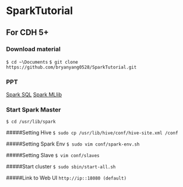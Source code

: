 # SparkTutorial

## For CDH 5+

### Download material
`$ cd ~\Documents`
`$ git clone https://github.com/bryanyang0528/SparkTutorial.git`

### PPT

[Spark SQL](http://www.slideshare.net/liweiyang5/spark-sql-for-training)
[Spark MLlib](http://www.slideshare.net/liweiyang5/spark-mllib-training-material)

### Start Spark Master

`$ cd /usr/lib/spark`

#####Setting Hive
`$ sudo cp /usr/lib/hive/conf/hive-site.xml /conf`

#####Setting Spark Env
`$ sudo vim conf/spark-env.sh`

#####Setting Slave
`$ vim conf/slaves`

#####Start cluster
`$ sudo sbin/start-all.sh `

#####Link to Web UI
`http://ip::18080 (default)`

